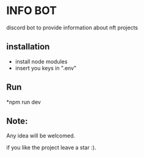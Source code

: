 # INFO BOT
discord bot to provide information about nft projects

## installation
* install node modules
* insert you keys in ".env"

## Run
*npm run dev

## Note:
Any idea will be welcomed.

if you like the project leave a star :).

